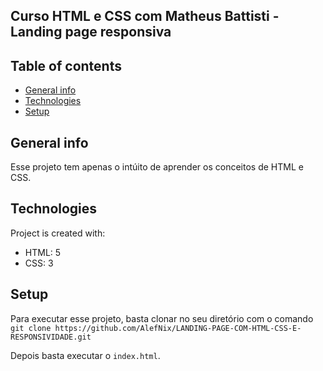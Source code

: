 ## Curso HTML e CSS com Matheus Battisti - Landing page responsiva

## Table of contents
* [General info](#general-info)
* [Technologies](#technologies)
* [Setup](#setup)

## General info
Esse projeto tem apenas o intúito de aprender os conceitos de HTML e CSS.
	
## Technologies
Project is created with:
* HTML: 5
* CSS: 3
	
## Setup
Para executar esse projeto, basta clonar no seu diretório com o comando `git clone https://github.com/AlefNix/LANDING-PAGE-COM-HTML-CSS-E-RESPONSIVIDADE.git`

Depois basta executar o `index.html`.
